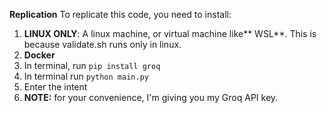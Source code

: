 **Replication**
To replicate this code, you need to install:
1. **LINUX ONLY**: A linux machine, or virtual machine like** WSL**. This is because validate.sh runs only in linux.
2. **Docker**
3. In terminal, run ```pip install groq```
5. In terminal run ```python main.py ```
6. Enter the intent
7. **NOTE:** for your convenience, I'm giving you my Groq API key.
